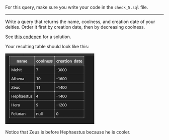 
For this query, make sure you write your code in the `check_5.sql` file.

  

----------

  

Write a query that returns the name, coolness, and creation date of your deities. Order it first by creation date, then by decreasing coolness.

  

See [this codepen](https://codepen.io/ElevationPen/pen/qGRPWa?editors=0010) for a solution.

  

Your resulting table should look like this:

  

![](./sql-intro-4.png)

Notice that Zeus is before Hephaestus because he is cooler.